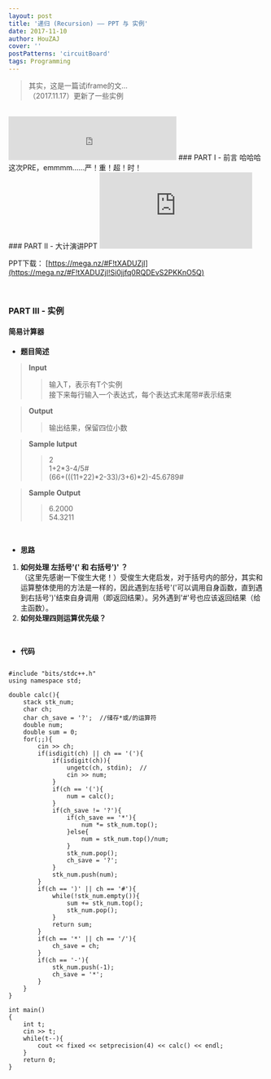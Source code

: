 ```yaml
---
layout: post
title: '递归 (Recursion) —— PPT 与 实例'
date: 2017-11-10
author: HouZAJ
cover: ''
postPatterns: 'circuitBoard'
tags: Programming
---
```


> 其实，这是一篇试iframe的文...       
> （2017.11.17）更新了一些实例

<br>

<iframe type="text/html" src="http://music.163.com/outchain/player?type=2&id=28492953&auto=0&height=66" frameborder="no" border="0" marginwidth="0" marginheight="0" width="330" height="86"></iframe>
### PART I - 前言
哈哈哈这次PRE，emmmm……严！重！超！时！

<br>
### PART II - 大计演讲PPT
<iframe class="iframe-ppt" src='https://view.officeapps.live.com/op/embed.aspx?src=http%3A%2F%2Fhouzajblog%2D1252277898%2Ecoscd%2Emyqcloud%2Ecom%3A80%2F20171110%2520PRERecusion%2FRecursion%2Epptx%3Fsign%3D7A2HAkwEFgn%2FlnWztUfyu5U3vbhhPTEyNTIyNzc4OTgmaz1BS0lEVXVYME83aHpET1RSQ3Z2cWNJaHk5QzY3QjdLVGNSanEmZT0xNTEyOTA3MjI4JnQ9MTUxMDMxNTIyOCZyPTU1MzUwNTQ4NCZmPS8yMDE3MTExMCUyMFBSRVJlY3VzaW9uL1JlY3Vyc2lvbi5wcHR4JmI9aG91emFqYmxvZw%3D%3D&wdAr=1.3333333333333333'  frameborder='0'>This is an embedded <a target='_blank' href='https://office.com'>Microsoft Office</a> presentation, powered by <a target='_blank' href='https://office.com/webapps'>Office Online</a>.</iframe>

PPT下载： [https://mega.nz/#F!tXADUZjI](https://mega.nz/#F!tXADUZjI!Si0jjfq0RQDEvS2PKKnO5Q)

<br>

### PART III - 实例
#### 简易计算器
- **题目简述**      

> **Input**    
>> 输入T，表示有T个实例      
>> 接下来每行输入一个表达式，每个表达式末尾带#表示结束   

> **Output**    
>> 输出结果，保留四位小数        

> **Sample Iutput**   
>> 2    
>> 1+2*3-4/5#    
>> (66+(((11+22)*2-33)/3+6)*2)-45.6789#   

> **Sample Output**    
>> 6.2000        
>> 54.3211      

<br>

- **思路**    
1. **如何处理 左括号'(' 和 右括号')' ？**       
（这里先感谢一下俊生大佬！）受俊生大佬启发，对于括号内的部分，其实和运算整体使用的方法是一样的，因此遇到左括号'('可以调用自身函数，直到遇到右括号')'结束自身调用（即返回结果）。另外遇到'#'号也应该返回结果（给主函数）。
2. **如何处理四则运算优先级？**

<br>

- **代码**    
<pre class="line-numbers"><code class="language-cpp">
#include "bits/stdc++.h"
using namespace std;

double calc(){
    stack<double> stk_num;
    char ch;
    char ch_save = '?';  //储存*或/的运算符
    double num;
    double sum = 0;
    for(;;){
        cin >> ch;
        if(isdigit(ch) || ch == '('){
            if(isdigit(ch)){
                ungetc(ch, stdin);  //
                cin >> num;
            }
            if(ch == '('){
                num = calc();
            }
            if(ch_save != '?'){
                if(ch_save == '*'){
                    num *= stk_num.top();
                }else{
                    num = stk_num.top()/num;
                }
                stk_num.pop();
                ch_save = '?';
            }
            stk_num.push(num);
        }
        if(ch == ')' || ch == '#'){
            while(!stk_num.empty()){
                sum += stk_num.top();
                stk_num.pop();
            }
            return sum;
        }
        if(ch == '*' || ch == '/'){
            ch_save = ch;
        }
        if(ch == '-'){
            stk_num.push(-1);
            ch_save = '*';
        }
    }
}

int main()
{
    int t;
    cin >> t;
    while(t--){
        cout << fixed << setprecision(4) << calc() << endl;
    }
    return 0;
}
</code></pre>
